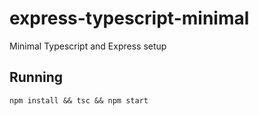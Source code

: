 # express-typescript-minimal
Minimal Typescript and Express setup

## Running

```
npm install && tsc && npm start
```
